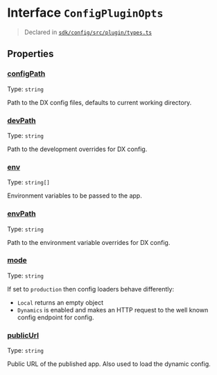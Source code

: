 # Interface `ConfigPluginOpts`
> Declared in [`sdk/config/src/plugin/types.ts`]()


## Properties
### [configPath](https://github.com/dxos/dxos/blob/7194736719/packages/sdk/config/src/plugin/types.ts#L9)
Type: <code>string</code>

Path to the DX config files, defaults to current working directory.

### [devPath](https://github.com/dxos/dxos/blob/7194736719/packages/sdk/config/src/plugin/types.ts#L19)
Type: <code>string</code>

Path to the development overrides for DX config.

### [env](https://github.com/dxos/dxos/blob/7194736719/packages/sdk/config/src/plugin/types.ts#L38)
Type: <code>string[]</code>

Environment variables to be passed to the app.

### [envPath](https://github.com/dxos/dxos/blob/7194736719/packages/sdk/config/src/plugin/types.ts#L14)
Type: <code>string</code>

Path to the environment variable overrides for DX config.

### [mode](https://github.com/dxos/dxos/blob/7194736719/packages/sdk/config/src/plugin/types.ts#L26)
Type: <code>string</code>

If set to  `production`  then config loaders behave differently:
-  `Local`  returns an empty object
-  `Dynamics`  is enabled and makes an HTTP request to the well known config endpoint for config.

### [publicUrl](https://github.com/dxos/dxos/blob/7194736719/packages/sdk/config/src/plugin/types.ts#L33)
Type: <code>string</code>

Public URL of the published app. Also used to load the dynamic config.

    